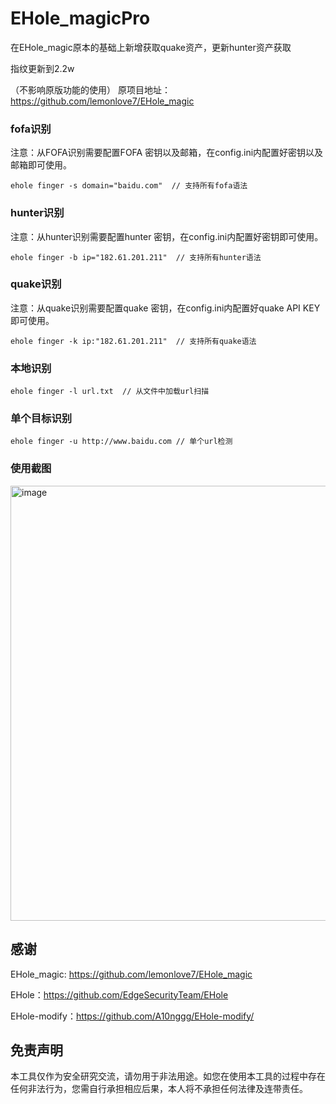 # EHole_magicPro

在EHole_magic原本的基础上新增获取quake资产，更新hunter资产获取

指纹更新到2.2w

（不影响原版功能的使用）
原项目地址：https://github.com/lemonlove7/EHole_magic

### fofa识别

注意：从FOFA识别需要配置FOFA 密钥以及邮箱，在config.ini内配置好密钥以及邮箱即可使用。

```
ehole finger -s domain="baidu.com"  // 支持所有fofa语法
```

### hunter识别

注意：从hunter识别需要配置hunter 密钥，在config.ini内配置好密钥即可使用。

```
ehole finger -b ip="182.61.201.211"  // 支持所有hunter语法
```

### quake识别

注意：从quake识别需要配置quake 密钥，在config.ini内配置好quake API KEY即可使用。

```
ehole finger -k ip:"182.61.201.211"  // 支持所有quake语法
```

### 本地识别

```
ehole finger -l url.txt  // 从文件中加载url扫描
```

### 单个目标识别

```
ehole finger -u http://www.baidu.com // 单个url检测
```
### 使用截图
<img width="1708" height="696" alt="image" src="https://github.com/user-attachments/assets/6bc9fc46-f1d7-4a91-819f-c99acb2313fa" />

## 感谢

EHole_magic: https://github.com/lemonlove7/EHole_magic

EHole：https://github.com/EdgeSecurityTeam/EHole

EHole-modify：https://github.com/A10nggg/EHole-modify/

## 免责声明

本工具仅作为安全研究交流，请勿用于非法用途。如您在使用本工具的过程中存在任何非法行为，您需自行承担相应后果，本人将不承担任何法律及连带责任。
